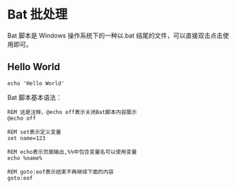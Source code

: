 # Bat 批处理

Bat 脚本是 Windows 操作系统下的一种以.bat 结尾的文件，可以直接双击点击使用即可。

## Hello World

```
echo 'Hello World'
```

Bat 脚本基本语法：

```
REM 这是注释，@echo off表示关闭Bat脚本内容展示
@echo off

REM set表示定义变量
set name=123

REM echo表示页面输出,%%中包含变量名可以使用变量
echo %name%

REM goto:eof表示结束不再继续下面的内容
goto:eof
```
